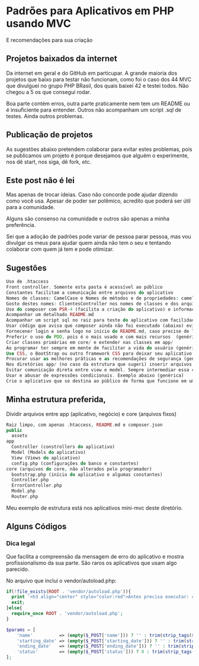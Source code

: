 # Padrões para Aplicativos em PHP usando MVC
E recomendações para sua criação

## Projetos baixados da internet
Da internet em geral e do GitHub em particupar. A grande maioria dos projetos que baixo para testar não funcionam, como foi o caso dos 44 MVC que divulguei no grupo PHP BRasil, dos quais baixei 42 e testei todos. Não chegou a 5 os que consegui rodar.

Boa parte contém erros, outra parte praticamente nem tem um README ou é insuficiente para entender.
Outros não acompanham um script .sql de testes.
Ainda outros problemas.

## Publicação de projetos
As sugestões abaixo pretendem colaborar para evitar estes problemas, pois se publicamos um projeto é porque desejamos que alguém o experimente, nos dê start, nos siga, dê fork, etc.

## Este post não é lei
Mas apenas de trocar ideias. Caso não concorde pode ajudar dizendo como você usa. Apesar de poder ser polêmico, acredito que poderá ser útil para a comunidade.

Alguns são consenso na comunidade e outros são apenas a minha preferência.

Sei que a adoção de padrões pode variar de pessoa parar pessoa, mas vou divulgar os meus para ajudar quem ainda não tem o seu e tentando colaborar com quem já tem e pode otimizar.

## Sugestões
```php
Uso de .htaccess
Front controller. Somente esta pasta é acessível ao público
Constantes facilitam a comunicação entre arquivos do aplicativo
Nomes de classes: CamelCase e Nomes de métodos e de propriedades: camelCase
Gosto destes nomes: ClientesController nos nomes de classes e dos arquivos
Uso do composer com PSR-4 (facilita a criação do aplicativo) e informações sobre o aplicativo e sobre o autor
Acompanhar um detalhado README.md
Acompanhar um script sql no raiz para teste do aplicativo com facilidade
Usar código que avisa que composer ainda não foi executado (abaixo) evitando a mensagem de erro
Fornecener login e senha logo no início do README.md, caso precise de login e senha para testar aplicativo
Preferir o uso do PDO, pois é o mais usado e com mais recursos  (genérica)
Criar classes primárias em core/ e extender nas classes em app/
Ao programar ter sempre em mente de facilitar a vida do usuário (genérica)
Use CSS, o BootStrap ou outro framework CSS para deixar seu aplicativo mais elegante
Procurar usar as melhores práticas e as recomendações de segurança (genérica)
Nos diretórios app/ (no caso da estrutura que sugeri) inserir arquivos README.md com instruções de como o usuário proceder. Exemplo: Criar um controller, um model e uma pasta view para cada tabela extra adicionada. E sempre que achar por bem crie um README.md com orientações
Evitar comunicação direta entre view e model. Sempre intermediar essa comunicação com o controller
Usar e abusar de expressões condicionais. Exemplo abaixo (genérica)
Crie o aplicativo que se destina ao público de forma que funcione em uma pasta do docRoot, pois se exigir um virtualhost dificulta o teste será mais trabalhoso.
```

## Minha estrutura preferida, 
Dividir arquivos entre app (aplicativo, negócio) e core (arquivos fixos)
```php
Raiz limpo, com apenas .htaccess, README.md e composer.json
public
  assets
app
  Controller (constrollers do aplicativo)
  Model (Models do aplicativo)
  View (Views do aplicativo)
  config.php (configurações do banco e constantes)
core (arquivos do core, não alterados pelo programador)
  bootstrap.php (início do aplicativo e algumas constantes)
  Controller.php
  ErrorController.php
  Model.php
  Router.php
```
Meu exemplo de estrutura está nos aplicativos mini-mvc deste diretório.

## Alguns Códigos

### Dica legal
Que facilita a compreensão da mensagem de erro do aplicativo e mostra profissionalismo da sua parte.
São raros os aplicativos que usam algo parecido.

No arquivo que inclui o vendor/autoload.php:
```php
if(!file_exists(ROOT . 'vendor/autoload.php')){
  print '<h3 align="center" style="color:red">Antes precisa executar: composer dumpautoload no raiz do aplicativo!</h3>';
  exit;
}else{
  require_once ROOT . 'vendor/autoload.php';
}
```
```php
$params = [
    'name'          => (empty($_POST['name'])) ? '' : trim(strip_tags($_POST['name'])),
    'starting_date' => (empty($_POST['starting_date'])) ? '' : trim(strip_tags($_POST['starting_date'])),
    'ending_date'   => (empty($_POST['ending_date'])) ? '' : trim(strip_tags($_POST['ending_date'])),
    'status'        => (empty($_POST['status'])) ? 0 : trim(strip_tags($_POST['status']))
];
```


